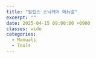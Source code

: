 ```yaml
---
title: "필립스 소닉케어 메뉴얼"
excerpt: ""
date: 2025-04-15 09:00:00 +0900
classes: wide
categories:
  - Manuals
  - Tools
---
```


<div id="adobe-dc-view" style="width: 100%;"></div>
<script src="https://acrobatservices.adobe.com/view-sdk/viewer.js"></script>
<script type="text/javascript">
	document.addEventListener("adobe_dc_view_sdk.ready", function(){ 
		var adobeDCView = new AdobeDC.View({clientId: "5c4184fd7735476b829cb3e69527dd61", divId: "adobe-dc-view"});
		adobeDCView.previewFile({
			content:{location: {url: "{{ site.url }}{{ site.baseurl }}/assets/resources/PHILIPS_SONICARE_3100_MANUAL.pdf"}},
			metaData:{fileName: "TA25GZ9_MANUAL.pdf"}
		}, {embedMode: "IN_LINE"});
	});
</script>
